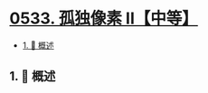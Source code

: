 # [0533. 孤独像素 II【中等】](https://github.com/Tdahuyou/TNotes.leetcode/tree/main/notes/0533.%20%E5%AD%A4%E7%8B%AC%E5%83%8F%E7%B4%A0%20II%E3%80%90%E4%B8%AD%E7%AD%89%E3%80%91)

<!-- region:toc -->

- [1. 📝 概述](#1--概述)

<!-- endregion:toc -->

## 1. 📝 概述
